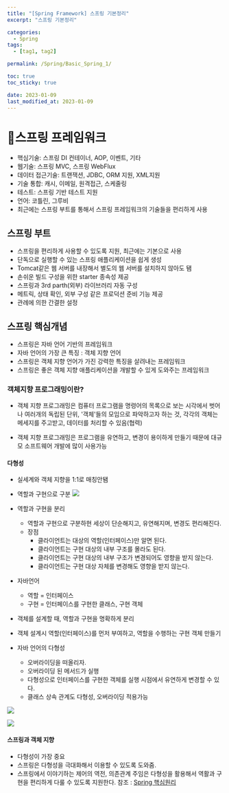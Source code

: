 ```yaml
---
title: "[Spring Framework] 스프링 기본정리"
excerpt: "스프링 기본정리"

categories:
  - Spring
tags:
  - [tag1, tag2]

permalink: /Spring/Basic_Spring_1/

toc: true
toc_sticky: true

date: 2023-01-09
last_modified_at: 2023-01-09
---
```

# 🦥스프링 프레임워크
- 핵심기술: 스프링 DI 컨테이너, AOP, 이벤트, 기타
- 웹기술: 스프링 MVC, 스프링 WebFlux
- 데이터 접근기술: 트랜잭션, JDBC, ORM 지원, XML지원
- 기술 통합: 캐시, 이메일, 원격접근, 스케줄링
- 테스트: 스프링 기반 테스트 지원
- 언어: 코틀린, 그루비
- 최근에는 스프링 부트를 통해서 스프링 프레임워크의 기술들을 편리하게 사용

## 스프링 부트
- 스프링을 편리하게 사용할 수 있도록 지원, 최근에는 기본으로 사용
- 단독으로 실행할 수 있는 스프링 애플리케이션을 쉽게 생성
- Tomcat같은 웹 서버를 내장해서 별도의 웹 서버를 설치하지 않아도 됌
- 손쉬운 빌드 구성을 위한 starter 종속성 제공
- 스프링과 3rd parth(외부) 라이브러리 자동 구성
- 메트릭, 상태 확인, 외부 구성 같은 프로덕션 준비 기능 제공
- 관례에 의한 간결한 설정

## 스프링 핵심개념
- 스프링은 자바 언어 기반의 프레임워크
- 자바 언어의 가장 큰 특징 : 객체 지향 언어
- 스프링은 객체 지향 언어가 가진 강력한 특징을 살려내는 프레임워크
- 스프링은 좋은 객체 지향 애플리케이션을 개발할 수 있게 도와주는 프레임워크

### 객체지향 프로그래밍이란?
- 객체 지향 프로그래밍은 컴퓨터 프로그램을 명령어의 목록으로 보는 시각에서 벗어나 여러개의 독립된 단위, '객체'들의 모임으로 파악하고자 하는 것, 각각의 객체는 메세지를 주고받고, 데이터를 처리할 수 있음(협력)

- 객체 지향 프로그래밍은 프로그램을 유연하고, 변경이 용이하게 만들기 때문에 대규모 소프트웨어 개발에 많이 사용가능

#### 다형성
- 실세계와 객체 지향을 1:1로 매칭안됌
- 역할과 구현으로 구분
![](https://velog.velcdn.com/images/tlsgn8483/post/8071d3ec-6c4a-4ea0-96d1-d32f21330e3f/image.png)

- 역할과 구현을 분리
  - 역할과 구현으로 구분하현 세상이 단순해지고, 유연해지며, 변경도 편리해진다.
  - 장점
    - 클라이언트는 대상의 역할(인터페이스)만 알면 된다.
    - 클라이언트는 구현 대상의 내부 구조를 몰라도 된다.
    - 클라이언트는 구현 대상의 내부 구조가 변경되어도 영향을 받지 않는다.
    - 클라이언트는 구현 대상 자체를 변경해도 영향을 받지 않는다. 
 - 자바언어
   - 역할 = 인터페이스
   - 구현 = 인터페이스를 구현한 클래스, 구현 객체
 - 객체를 설계할 때, 역할과 구현을 명확하게 분리
 - 객체 설계시 역할(인터페이스)를 먼저 부여하고, 역할을 수행하는 구현 객체 만들기


- 자바 언어의 다형성
  - 오버라이딩을 떠올리자.
  - 오버라이딩 된 메서드가 실행
  - 다형성으로 인터페이스를 구현한 객체를 실행 시점에서 유연하게 변경할 수 있다.
  - 클래스 상속 관계도 다형성, 오버라이딩 적용가능
  
![](https://velog.velcdn.com/images/tlsgn8483/post/3e6d5d31-4949-40d9-99c9-6b8bd76babf0/image.png)

![](https://velog.velcdn.com/images/tlsgn8483/post/21294be7-18d0-4ffa-b790-b8028f7b7e89/image.png)


#### 스프링과 객체 지향
- 다형성이 가장 중요
- 스프링은 다형성을 극대화해서 이용할 수 있도록 도와줌.
- 스프링에서 이야기하는 제어의 역전, 의존관계 주임은 다형성을 활용해서 역활과 구현을 편리하게 다룰 수 있도록 지원한다.
참조 : [Spring 핵심원리](https://www.inflearn.com/course/%EC%8A%A4%ED%94%84%EB%A7%81-%ED%95%B5%EC%8B%AC-%EC%9B%90%EB%A6%AC-%EA%B8%B0%EB%B3%B8%ED%8E%B8)
